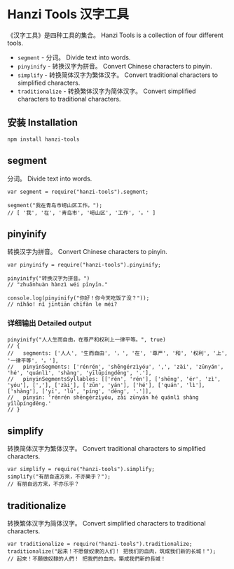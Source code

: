 # Hanzi Tools 汉字工具

《汉字工具》是四种工具的集合。
Hanzi Tools is a collection of four different tools.

 - `segment` - 分词。 Divide text into words.
 - `pinyinify` - 转换汉字为拼音。 Convert Chinese characters to pinyin. 
 - `simplify` - 转换简体汉字为繁体汉字。 Convert traditional characters to simplified characters.
 - `traditionalize` - 转换繁体汉字为简体汉字。 Convert simplified characters to traditional characters.



## 安装 Installation 

    npm install hanzi-tools

## segment

分词。 Divide text into words.

    var segment = require("hanzi-tools").segment;

    segment("我在青岛市崂山区工作。");
    // [ '我', '在', '青岛市', '崂山区', '工作', '。' ]

## pinyinify

转换汉字为拼音。 Convert Chinese characters to pinyin. 

    var pinyinify = require("hanzi-tools").pinyinify;
    
    pinyinify("转换汉字为拼音。")
    // "zhuǎnhuàn hànzì wéi pīnyīn."
    
    console.log(pinyinify("你好！你今天吃饭了没？"));
    // nǐhǎo! nǐ jīntiān chīfàn le méi?


### 详细输出 Detailed output

    pinyinify("人人生而自由，在尊严和权利上一律平等。", true)
    // { 
    //   segments: ['人人', '生而自由', '，', '在', '尊严', '和', '权利', '上', '一律平等', '。'],
    //   pinyinSegments: ['rénrén', 'shēngérzìyóu', ',', 'zài', 'zūnyán', 'hé', 'quánlì', 'shàng', 'yīlǜpíngděng', '.'],
    //   pinyinSegmentsSyllables: [['rén', 'rén'], ['shēng', 'ér', 'zì', 'yóu'], [','], ['zài'], ['zūn', 'yán'], ['hé'], ['quán', 'lì'], ['shàng'], ['yī', 'lǜ', 'píng', 'děng', '.']],
    //   pinyin: 'rénrén shēngérzìyóu, zài zūnyán hé quánlì shàng yīlǜpíngděng.' 
    // }

## simplify

转换简体汉字为繁体汉字。 Convert traditional characters to simplified characters.

    var simplify = require("hanzi-tools").simplify;
    simplify("有朋自遠方來，不亦樂乎？");
    // 有朋自远方来，不亦乐乎？

## traditionalize

转换繁体汉字为简体汉字。 Convert simplified characters to traditional characters.

    var traditionalize = require("hanzi-tools").traditionalize;
    traditionalize("起来！不愿做奴隶的人们！ 把我们的血肉，筑成我们新的长城！");
    // 起來！不願做奴隸的人們！ 把我們的血肉，築成我們新的長城！